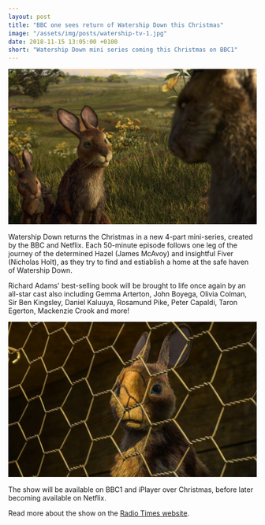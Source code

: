 ```yaml
---
layout: post
title: "BBC one sees return of Watership Down this Christmas"
image: "/assets/img/posts/watership-tv-1.jpg"
date: 2018-11-15 13:05:00 +0100
short: "Watership Down mini series coming this Christmas on BBC1"
---
```


![A still from the upcoming mini series](/assets/img/posts/watership-tv-1.jpg)

Watership Down returns the Christmas in a new 4-part mini-series, created by the BBC and Netflix. Each 50-minute episode follows one leg of the journey of the determined Hazel (James McAvoy) and insightful Fiver (Nicholas Holt), as they try to find and estiablish a home at the safe haven of Watership Down.

Richard Adams' best-selling book will be brought to life once again by an all-star cast also including Gemma Arterton, John Boyega, Olivia Colman, Sir Ben Kingsley, Daniel Kaluuya, Rosamund Pike, Peter Capaldi, Taron Egerton, Mackenzie Crook and more!

![A still from the upcoming miniseries](/assets/img/posts/watership-tv-2.jpg)

The show will be available on BBC1 and iPlayer over Christmas, before later becoming available on Netflix.

Read more about the show on the [Radio Times website](https://www.radiotimes.com/news/tv/2018-11-01/watership-down-rabbits-get-3d-makeover-in-first-images-from-the-bbcs-ambitious-christmas-animation/).